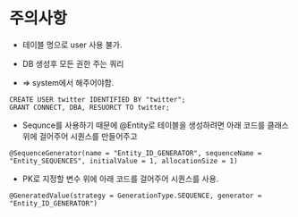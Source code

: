 # 주의사항
- 테이블 명으로 user 사용 불가.

- DB 생성후 모든 권한 주는 쿼리
- => system에서 해주어야함.
```
CREATE USER twitter IDENTIFIED BY "twitter";
GRANT CONNECT, DBA, RESUORCT TO twitter;
```

- Sequnce를 사용하기 때문에 @Entity로 테이블을 생성하려면 아래 코드를 클래스 위에 걸어주어 시퀀스를 만들어주고 
```
@SequenceGenerator(name = "Entity_ID_GENERATOR", sequenceName = "Entity_SEQUENCES", initialValue = 1, allocationSize = 1)
```
- PK로 지정할 변수 위에 아래 코드를 걸어주어 시퀀스를 사용.
```
@GeneratedValue(strategy = GenerationType.SEQUENCE, generator = "Entity_ID_GENERATOR")
```
